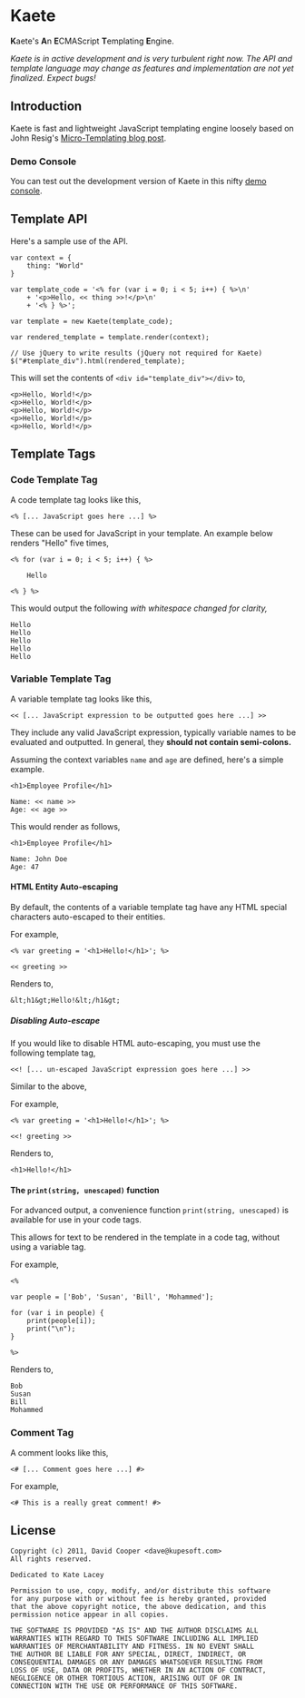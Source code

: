 Kaete
=====

**K**aete's **A**n **E**CMAScript **T**emplating **E**ngine.

*Kaete is in active development and is very turbulent right now. The API and
template language may change as features and implementation are not yet
finalized. Expect bugs!*


Introduction
------------

Kaete is fast and lightweight JavaScript templating engine loosely
based on John Resig's [Micro-Templating blog post](http://ejohn.org/blog/javascript-micro-templating/).


### Demo Console

You can test out the development version of Kaete in this nifty
[demo console](http://dtcooper.github.com/Kaete/).


Template API
------------

Here's a sample use of the API.

    var context = {
        thing: "World"
    }

    var template_code = '<% for (var i = 0; i < 5; i++) { %>\n'
        + '<p>Hello, << thing >>!</p>\n'
        + '<% } %>';
        
    var template = new Kaete(template_code);

    var rendered_template = template.render(context);

    // Use jQuery to write results (jQuery not required for Kaete)
    $("#template_div").html(rendered_template);
    

This will set the contents of `<div id="template_div"></div>` to,

    <p>Hello, World!</p>
    <p>Hello, World!</p>
    <p>Hello, World!</p>
    <p>Hello, World!</p>
    <p>Hello, World!</p>


Template Tags
-------------

### Code Template Tag

A code template tag looks like this,

    <% [... JavaScript goes here ...] %>

These can be used for JavaScript in your template. An example below renders
"Hello" five times,

    <% for (var i = 0; i < 5; i++) { %>

        Hello

    <% } %>


This would output the following *with whitespace changed for clarity,*

    Hello
    Hello
    Hello
    Hello
    Hello


### Variable Template Tag

A variable template tag looks like this,

    << [... JavaScript expression to be outputted goes here ...] >>

They include any valid JavaScript expression, typically variable names
to be evaluated and outputted. In general, they **should not contain
semi-colons.**

Assuming the context variables `name` and `age` are defined, here's
a simple example.

    <h1>Employee Profile</h1>
    
    Name: << name >>
    Age: << age >>


This would render as follows,

    <h1>Employee Profile</h1>
    
    Name: John Doe
    Age: 47


#### HTML Entity Auto-escaping

By default, the contents of a variable template tag have any HTML
special characters auto-escaped to their entities.

For example,

    <% var greeting = '<h1>Hello!</h1>'; %>
        
    << greeting >>

Renders to,

    &lt;h1&gt;Hello!&lt;/h1&gt;


##### Disabling Auto-escape

If you would like to disable HTML auto-escaping, you must use the following
template tag,

    <<! [... un-escaped JavaScript expression goes here ...] >>

Similar to the above,

For example,

    <% var greeting = '<h1>Hello!</h1>'; %>
        
    <<! greeting >>

Renders to,

    <h1>Hello!</h1>


#### The `print(string, unescaped)` function

For advanced output, a convenience function `print(string, unescaped)`
is available for use in your code tags.

This allows for text to be rendered in the template in a code tag, without
using a variable tag.

For example,

    <%
   
    var people = ['Bob', 'Susan', 'Bill', 'Mohammed'];
   
    for (var i in people) {
        print(people[i]);
        print("\n");
    }
    
    %>

Renders to,

    Bob
    Susan
    Bill
    Mohammed
    

### Comment Tag

A comment looks like this,

    <# [... Comment goes here ...] #>

For example,

    <# This is a really great comment! #>


License
-------

    Copyright (c) 2011, David Cooper <dave@kupesoft.com>
    All rights reserved.

    Dedicated to Kate Lacey

    Permission to use, copy, modify, and/or distribute this software
    for any purpose with or without fee is hereby granted, provided
    that the above copyright notice, the above dedication, and this
    permission notice appear in all copies.

    THE SOFTWARE IS PROVIDED "AS IS" AND THE AUTHOR DISCLAIMS ALL
    WARRANTIES WITH REGARD TO THIS SOFTWARE INCLUDING ALL IMPLIED
    WARRANTIES OF MERCHANTABILITY AND FITNESS. IN NO EVENT SHALL
    THE AUTHOR BE LIABLE FOR ANY SPECIAL, DIRECT, INDIRECT, OR
    CONSEQUENTIAL DAMAGES OR ANY DAMAGES WHATSOEVER RESULTING FROM
    LOSS OF USE, DATA OR PROFITS, WHETHER IN AN ACTION OF CONTRACT,
    NEGLIGENCE OR OTHER TORTIOUS ACTION, ARISING OUT OF OR IN
    CONNECTION WITH THE USE OR PERFORMANCE OF THIS SOFTWARE.

